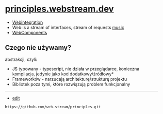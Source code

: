 # [principles.webstream.dev](https://principles.webstream.dev)


+ [Webintegration](https://de.wikipedia.org/wiki/Webintegration)
+ Web is a stream of interfaces, stream of requests [music](https://music.webstream.dev/)
+ [WebComponents](https://en.wikipedia.org/wiki/Web_Components)



## Czego nie używamy?
abstrakcji, czyli:
+ JS typowany - typescript, nie działa w przeglądarce, konieczna kompilacja, jedynie jako kod dodatkowy/źródłowy*
+ Frameworków - narzucają architekturę/strukturę projektu
+ Bibliotek poza tymi, które rozwiązują problem funkcjonalny

---
+ [edit](https://github.com/web-stream/principles/edit/main/README.md)

```
https://github.com/web-stream/principles.git
```
